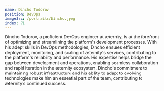 ```yaml
---
name: Dincho Todorov
position: DevOps
imageSrc: /portraits/Dincho.jpeg
index: 71
---
```


Dincho Todorov, a proficient DevOps engineer at æternity, is at the forefront
of optimizing and streamlining the platform's development processes. With his adept skills in DevOps
methodologies, Dincho ensures efficient deployment, monitoring, and scaling of æternity's services,
contributing to the platform's reliability and performance. His expertise helps bridge the gap
between development and operations, enabling seamless collaboration and rapid iteration in the
æternity ecosystem. Dincho's commitment to maintaining robust infrastructure and his ability to
adapt to evolving technologies make him an essential part of the team, contributing to æternity's
continued success.
